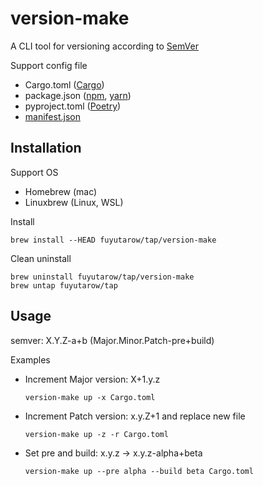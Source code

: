 # version-make

A CLI tool for versioning according to [SemVer](https://semver.org/)

Support config file
- Cargo.toml ([Cargo](https://github.com/rust-lang/cargo))
- package.json ([npm](https://github.com/npm/cli), [yarn](https://github.com/yarnpkg/yarn))
- pyproject.toml ([Poetry](https://github.com/python-poetry/poetry))
- [manifest.json](https://developer.mozilla.org/en-US/docs/Mozilla/Add-ons/WebExtensions/manifest.json)


## Installation
Support OS
- Homebrew (mac)
- Linuxbrew (Linux, WSL)

Install
```
brew install --HEAD fuyutarow/tap/version-make
```

Clean uninstall
```
brew uninstall fuyutarow/tap/version-make
brew untap fuyutarow/tap
```


## Usage
semver: X.Y.Z-a+b (Major.Minor.Patch-pre+build)

Examples
- Increment Major version: X+1.y.z
  ```
  version-make up -x Cargo.toml
  ```
- Increment Patch version: x.y.Z+1 and replace new file
  ```
  version-make up -z -r Cargo.toml
  ```
- Set pre and build: x.y.z -> x.y.z-alpha+beta
  ```
  version-make up --pre alpha --build beta Cargo.toml
  ```
